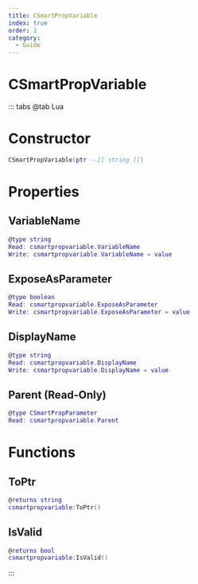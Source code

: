 ```yaml
---
title: CSmartPropVariable
index: true
order: 2
category:
  - Guide
---
```


# CSmartPropVariable

::: tabs
@tab Lua
# Constructor
```lua
CSmartPropVariable(ptr --[[ string ]])
```
# Properties
## VariableName 
```lua
@type string
Read: csmartpropvariable.VariableName
Write: csmartpropvariable.VariableName = value
```
## ExposeAsParameter 
```lua
@type boolean
Read: csmartpropvariable.ExposeAsParameter
Write: csmartpropvariable.ExposeAsParameter = value
```
## DisplayName 
```lua
@type string
Read: csmartpropvariable.DisplayName
Write: csmartpropvariable.DisplayName = value
```
## Parent (Read-Only)
```lua
@type CSmartPropParameter
Read: csmartpropvariable.Parent
```
# Functions
## ToPtr
```lua
@returns string
csmartpropvariable:ToPtr()
```
## IsValid
```lua
@returns bool
csmartpropvariable:IsValid()
```

:::